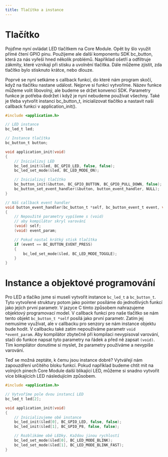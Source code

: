 ```yaml
---
title: Tlačítko a instance
---
```


# Tlačítko

Pojďme nyní ovládat LED tlačítkem na Core Module.
Opět by šlo využít přímé čtení GPIO pinu.
Použijeme ale další komponentu SDK bc_button, která za nás vyřeší hned několik problémů.
Například ošetří a odfiltruje zákmity, které vznikají při stisku a uvolnění tlačítka.
Dále můžeme zjistit, zda tlačítko bylo stisknuto krátce, nebo dlouze.

Poprvé se nyní setkáme s callback funkcí, do které nám program skočí, když na tlačítku nastane událost.
Nejprve si funkci vytvoříme.
Název funkce můžeme volit libovolný, ale budeme se držet konvencí SDK.
Parametry funkce je potřeba dodržet i když je nyní nebudeme používat všechny.
Také je třeba vytvořit instanci bc_button_t, inicializovat tlačítko a nastavit naši callback funkci v application_init().

``` C
#include <application.h>

// LED instance
bc_led_t led;

// Instance tlačítka
bc_button_t button;

void application_init(void)
{
    // Inicializuj LED
    bc_led_init(&led, BC_GPIO_LED, false, false);
    bc_led_set_mode(&led, BC_LED_MODE_ON);

    // Inicializuj tlačítko
    bc_button_init(&button, BC_GPIO_BUTTON, BC_GPIO_PULL_DOWN, false);
    bc_button_set_event_handler(&button, button_event_handler, NULL);
}

// Náš callback event handler
void button_event_handler(bc_button_t *self, bc_button_event_t event, void *event_param)
{
    // Nepoužité parametry vypíšeme s (void)
    // aby kompilátor skryl varování
    (void) self;
    (void) event_param;

    // Pokud nastal krátký stisk tlačítka
    if (event == BC_BUTTON_EVENT_PRESS)
    {
        bc_led_set_mode(&led, BC_LED_MODE_TOGGLE);
    }
}
```

# Instance a objektové programování #

Pro LED a tlačíko jsme si museli vytvořit instance `bc_led_t` a `bc_button_t`.
Tyto vytvořené struktury potom jako pointer posíláme do jednotlivých funkcí jako jejich první parametr.
V jazyce C tímto způsobem nahrazujeme objektový programovací model.
V callback funkci pro naše tlačítko se nám tento objekt `bc_button_t *self` posílá jako první parametr.
Zatím jej nemusíme využívat, ale v callbacku pro senzory se nám instance objektu bude hodit.
V callbacku také zatím nepoužíváme parametr `void *event_param`.
Aby kompilátor zbytečně při kompilaci nevypisoval varování, stačí do funkce napsat tyto parametry na řádek a před ně zapsat `(void)`.
Tím kompilátor donutíme si myslet, že parametry používáme a nevypíše varování.

Teď se možná zeptáte, k čemu jsou instance dobré?
Vytvářejí nám zapouzdření určitého bloku funkcí.
Pokud například budeme chtít mit na volných pinech Core Module další blikající LED, můžeme si snadno vytvořit více blikajících LED následujícím způsobem.

``` C
#include <application.h>

// Vytvoříme pole dvou instancí LED
bc_led_t led[2];

void application_init(void)
{
    // Inicializujeme obě instance
    bc_led_init(&led[0], BC_GPIO_LED, false, false);
    bc_led_init(&led[1], BC_GPIO_P8, false, false);

    // Rozblikáme obě LEDky. Každou jinou rychlostí
    bc_led_set_mode(&led[0], BC_LED_MODE_BLINK);
    bc_led_set_mode(&led[1], BC_LED_MODE_BLINK_FAST);
}
```
